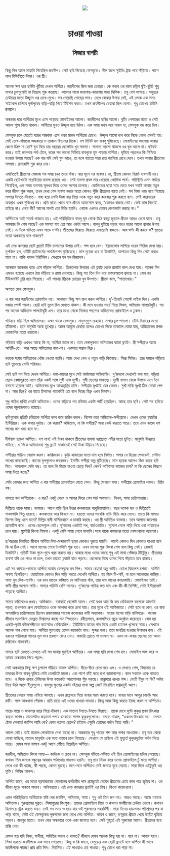 <div align=center> <img src="../../metadata/images/rabibasariya/চাওয়া-পাওয়া-সিজার-বাগচী.jpg" align="center"></div><br><h1 align=center>চাওয়া পাওয়া</h1>
<h2 align=center>সিজার বাগচী</h2><br>কিছু দিন আগে মায়ামি গিয়েছিল জয়দীপ। সেই ছবি দিয়েছে ফেসবুকে। নীল জলে সুইমিং ট্রাঙ্ক পরে দাঁড়িয়ে। পাশে লাল বিকিনিতে লিন্ডা। ওর স্ত্রী।

অনেক ক্ষণ ধরে ছবিটা খুঁটিয়ে দেখল অর্পিতা। জয়দীপের জিম করা চেহারা। কে বলবে ওর বয়স চল্লিশ ছুঁই-ছুঁই! শুধু মাথার চুলগুলোই যা বিদ্রোহ শুরু করেছে। কালোর মাঝে জায়গায়-জায়গায় সাদা ঝিলিক। তবু বেশ লাগছে। সমুদ্রের ঢেউয়ের মতো উচ্ছ্বাস ওর চোখ-মুখে। সব পেয়েছি গোছের ভাব। দেখে বোঝার উপায় নেই, এই লোক এক সময় সাইকেল চালিয়ে দুর্গাপুরের বাড়ি-বাড়ি গিয়ে টিউশন করত। তখন জয়দীপের চেহারা ছিল রোগা। শুধু চোখের চাউনি জ্বলজ্বলে।

অন্ধকার ঘরে অর্পিতার মুখে এসে পড়েছে মোবাইলের আলো। জয়দীপের ছবির আলো। ব্লটিং পেপারের মতো ও সেই আলো শুষে নিতে থাকল। অর্পিতার মুখও উজ্জ্বল হয়ে উঠল। এক সময় যখন আর পারল না, ফেসবুক বন্ধ করে দিল।

ফেসবুক চলে যেতেই ঘরের অন্ধকার এসে ধাক্কা মারল অর্পিতার চোখে। উজ্জ্বল আলো ঝপ করে নিভে গেলে এমনই হয়। সেই চোখ-ধাঁধানো অন্ধকারে ও তাকাল বিছানার দিকে। দশ মিনিট হল বাবলু ঘুমিয়েছে। মোবাইলের আলোয় আবার জেগে উঠল না তো? ঘুম নিয়ে চার বছরের ছেলেটার খুব সমস্যা। সামান্য আলো থাকলে ওর ঘুম আসে না। ছটফট করে। তাই জানলার পর্দা টেনে, ঘরের সব আলো নিভিয়ে বাবলুকে ঘুম পাড়ায় অর্পিতা। ঘুমিয়ে পড়লেও কি নিশ্চিন্ত হওয়ার উপায় আছে? এক বার যদি সেই ঘুম ভাঙে, তা হলে হয়তো সারা রাত জাগিয়ে রেখে দেবে। তখন আবার প্রীতমের সমস্যা। রাগারাগি শুরু করে দেয়।

এমনিতেই প্রীতমের মেজাজ সব সময় চড়া তারে বাঁধা। যার মূলে ওর ব্যবসা। না, প্রীতম কোনও বিরাট ব্যবসায়ী নয়। একটা ছোটখাটো সাপ্লাইয়ের ব্যবসা রয়েছে ওর। সেই ব্যবসা প্রবল মার খেয়েছে কোভিড পর্বে। পরিস্থিতি এমন পর্যায়ে গিয়েছিল, এক সময় ব্যবসার মূলধন দিয়ে ওদের সংসার চলেছে। কোভিডের ছায়া সরে যেতে যখন সবাই আবার নতুন করে জীবন শুরু করল, তখন দেখা গেল ব্যবসা করার মতো কোনও পুঁজি প্রীতমের হাতে নেই। সব টাকা খরচ হয়ে গিয়েছে সংসার টানতে-টানতে। বাধ্য হয়ে মোটা টাকা ধার নিয়ে ওকে নতুন করে কারবার শুরু করতে হল। সেই কারবারের অবস্থাও এখন সুবিধের নয়। প্রতি রাতে খেতে বসে প্রীতম আফসোস করে, “কোনও বাজার নেই। কেউ মাল নিতেই চাইছে না। নেবে কী? আগের মালই তো বিক্রি হয়নি। লোকে এখনও তেমন কেনাকাটা করছে না।”

অর্পিতাকে তাই সতর্ক থাকতে হয়। এই পরিস্থিতিতে বাবলু ঘুম থেকে উঠে কান্না জুড়লে প্রীতম আরও রেগে যাবে। তবু সমস্যার কি শেষ আছে? এক সমস্যা যায় তো আর একটা আসে। বাবলু ঘুমিয়ে পড়ার পরও ঘরের আলো জ্বালার উপায় নেই। এ দিকে ঘড়িতে এখন সাড়ে দশটা। প্রীতমের ফিরতে-ফিরতে এগারোটা বাজবে। আধ ঘণ্টা কী করবে ও? ভূতের মতো অন্ধকারে বসে থাকবে?

এই দেড় কামরার ছোট ফ্ল্যাটে টিভি চালানোর উপায় নেই। শব্দ হবে বেশ। ইয়ারফোন লাগিয়ে ওয়েব সিরিজ় দেখা যায়। মুশকিল হল, ওটিটি প্ল্যাটফর্মের সাবস্ক্রিপশন ফুরিয়েছে। মাস দুয়েক ধরে যা টানাটানি, আপাতত কিছু দিন সেটা করাও যাবে না। বাকি থাকল ইউটিউব। সেখানে ঘন ঘন বিজ্ঞাপন।

আনমনে জানলার ধারে এসে দাঁড়াল অর্পিতা। তিনতলার উপরের এই ফ্ল্যাট থেকে রাস্তাটা ভাল দেখা যায়। অনেক দিন এমনও হয়েছে এখানে ঠায় দাঁড়িয়ে ও রাস্তা দেখেছে। কিন্তু গত তিন দিন ধরে রাস্তারআলো জ্বলছে না। বোধ হয় টিউবলাইট চুরি হয়ে গিয়েছে। এই পাড়ায় ছিঁচকে চোরের খুব উৎপাত। প্রীতম বলে, “পাতাখোর।”

অগত্যা ফের ফেসবুক।

এ বার আর জয়দীপের প্রোফাইল নয়। আনমনে কিছু ক্ষণ স্ক্রল করল অর্পিতা। দু’-তিনটে পোস্টে লাইক দিল। একটা মজার পোস্ট পড়ল। ছোট্ট হাই তুলে রিল দেখতে থাকল। কী মনে হওয়ায় সার্চে গিয়ে লিখল, অমিতাভ পালচৌধুরী। পর পর অনেক অমিতাভ পালচৌধুরী এল। তার মধ্যে থেকে নিজের পছন্দের অমিতাভর প্রোফাইলে ও ঢুকল।

গড়িয়ায় বাড়ি ছিল অমিতাভর। এখন থাকে বেঙ্গালুরু। নাদুসনুদুস চেহারা। মাথার চুল পাতলা। টেডি বিয়ারের মতো হাঁটাচলা। তবে মানুষটা অঙ্কে তুখোড়। অমন আমুদে চেহারা হলেও চোখের দিকে তাকালে বোঝা যায়, অমিতাভের মগজ ভোজালির মতো ধারালো।

গড়িয়ার বাড়ি এখনও আছে কি না, অর্পিতা জানে না। তবে বেঙ্গালুরুতে অমিতাভর ঘ্যামা ফ্ল্যাট। স্ত্রী সন্দীপ্তাও আছে আইটি-তে। আর আছে অমিতাভর বাবা-মা। একমাত্র সন্তান হিব্রু।

কয়েক সপ্তাহ অমিতাভর খোঁজ নেওয়া হয়নি। আজ দেখা গেল ও নতুন গাড়ি কিনেছে। সিক্স সিটার। তার সামনে দাঁড়িয়ে ছবি তুলেছে গোটা পরিবার।

সেই ছবি মন দিয়ে দেখল অর্পিতা। বাবা-মায়ের মুখে সেই মার্কামারা অভিব্যক্তি। দু’জনকে দেখলেই বলা যায়, গড়িয়া ছেড়ে বেঙ্গালুরুতে এসে তাঁরা একই সঙ্গে সুখী এবং দুঃখী। সুখী ছেলের সাফল্যে। দুঃখী বাগান থেকে উপড়ে এনে টবে বসানো হয়েছে তাই। অমিতাভর মুখে আত্মতৃপ্তির হাসি। সন্দীপ্তার মুখটাই যেন কেমন। সুখী নাকি দুঃখী ঠিক বোঝা গেল না। আর হিব্রু? ওর হাতে চিপসের প্যাকেটই তো বলে দিচ্ছে হিব্রু এখন বিন্দাস।

শুধু গাড়ির ছবিই দেয়নি অমিতাভ। ওদের বাড়িতে গত রবিবার একটা পার্টি হয়েছিল। আছে তার ছবি। সেই সব ছবিতে ওদের বন্ধুবান্ধবরাও রয়েছে।

ছবিগুলোর প্রতিটি চরিত্রকে অর্পিতা ভাল করে জরিপ করল। বিশেষ করে অমিতাভ-সন্দীপ্তাকে। দেখল ওদের ফ্ল্যাটের ইন্টিরিয়র। এক কথায় দুর্দান্ত। কে করাল? অমিতাভ, না কি সন্দীপ্তা? অন্য কেউ করাতে পারে। তবে এমন কাজে দশ লাখের কম খরচ হবে না।

দীর্ঘশ্বাস ছাড়ল অর্পিতা। দশ লাখ! ওই টাকা থাকলে প্রীতমের ব্যবসা খরস্রোতা নদীর মতো ছুটত। মানুষটা দিনরাত খাটছে। ও দিকে অমিতাভরা শুধু ফ্ল্যাট সাজাতেই সেই টাকা উড়িয়ে দিয়েছে।

সন্দীপ্তার শাড়িও খেয়াল করল। কাঞ্জিভরম। কুড়ি হাজারের মতো দাম হবে নির্ঘাত। গলার যে হিরের পেনডেন্ট, সেটাও লাখের কাছাকাছি। কানের দুলগুলোও জবরদস্ত। ইদানীং সন্দীপ্তা অল্প মুটিয়েছে। মাস ছয়েক আগেও জিম করার ছবি দিত। আজকাল সেটা বন্ধ। তা হলে কি জিমে যাওয়া ছেড়ে দিল? কেন? অফিসের কাজের চাপ? না কি ছেলের পিছনে সময় দিতে হচ্ছে?

সেটা বোঝার জন্য অর্পিতা এ বার সন্দীপ্তার প্রোফাইলে যেতে গেল। কিন্তু সেখানে বাধা। সন্দীপ্তার প্রোফাইল লকড। চিচিং বন্ধ।

থামতে হল অর্পিতাকে। এ বার? একটু ভেবে ও আবার ফিরে গেল সার্চ অপশনে। লিখল, সাম্য চট্টোপাধ্যায়।

দিল্লিতে থাকে সাম্য। ডাক্তার। আগে বাড়ি ছিল উত্তর কলকাতার পাথুরিয়াঘাটায়। বছর দশেক হল ও দিল্লিতেই পাকাপাকি থিতু হয়েছে। কলকাতায় আর ফিরবে না। হয়তো ওদের সাবেকি বাড়ি বিক্রি করে দেবে। তাতে কি সাম্যর বিশেষ কিছু এসে যাবে? দিল্লির নামী নার্সিংহোমে ও চাকরি করছে। ওর স্ত্রী অদিতিও ডাক্তার। তবে আলাদা জায়গায় প্র্যাকটিস করে। ওদের ছেলেপুলে নেই। দু’জনের একটাই শখ, বার্ডওয়াচিং। সুযোগ পেলে গাড়ি নিয়ে ওরা পাহাড়েও চলে যায়। মুসৌরি কিংবা শিমলা। একটু বেশি সময় পেলে মানালি।সঙ্গে থাকে কামানের মতো লেন্সওয়ালা ক্যামেরা।

ছ’বছরের বিবাহিত জীবনে অর্পিতা দিঘা-মন্দারমণি ছাড়া কোথাও ঘুরতে যায়নি। আদৌ কোনও দিন কোথাও যাওয়া হবে কি না ঠিক নেই। আগে মাসের শেষে টানাটানি শুরু হত। এখন মাসের শুরু কিংবা শেষ বলে কিছু নেই। রোজই টানাটানি। প্রতিটি টাকা গুনে-গুনে খরচ করতে হয়। থাকার মধ্যে ওদের আছে শুধু এই মাথা গোঁজার ঠাঁইটুকু। প্রীতমের ব্যবসা যদি এর পরও না চলে, তখন হয়তো ফ্ল্যাটে হাত পড়বে। ছেলেকে নিয়ে ওদের গিয়ে দাঁড়াতে হবে রাস্তায়।

এই সব ভাবতে-ভাবতে অর্পিতা আবার ফেসবুকে মন দিল। সাম্যর চেহারা অল্প ভারী। চোখে রিমলেস চশমা। অদিতি অবশ্য ছিপছিপে। মেয়েটাকে কোনও দিন শাড়ি পরতে দেখেনি অর্পিতা। হয় জিন্স টি-শার্ট, না হলে সালোয়ার কামিজ়। সাম্য খুব টেক-স্যাভি। ওর ডান হাতের কব্জিতে যে স্মার্টওয়াচ বাঁধা, তার দাম লাখের কাছাকাছি। মোবাইলও তাই। স্বামী-স্ত্রীর আলাদা গাড়ি। সাম্যর গাড়িটা বেশি দামের। দু’জনের গাড়ির কত দাম এবং কী-কী বৈশিষ্ট্য, সেটা ইন্টারনেটে পড়েছে অর্পিতা।

সাম্যর রুচিবোধও প্রখর। অভিজাত। বরাবরই ছেলেটা অমন। সেই যখন আর জি কর মেডিক্যাল কলেজে ডাক্তারি পড়ত, তখনকার গ্রুপ ফোটোতেও ওকে আলাদা করে চেনা যায়। তার মূলে ওই আভিজাত্য। সেটা হবে না কেন, ওর বাবা অপরাজিত চট্টোপাধ্যায় ছিলেন রাজাবাজার সায়েন্স কলেজের নামী অধ্যাপক। মায়ের বাপের বাড়ি বালিগঞ্জে। কলেজ জীবনে ভদ্রমহিলা দেবব্রত বিশ্বাসের কাছে গান শিখতেন। রবীন্দ্রসদন, কলামন্দিরে প্রচুর অনুষ্ঠান করেছেন। বোধ হয় একটা-দুটো রবীন্দ্রসঙ্গীতের ক্যাসেটও বেরিয়েছিল। ইউটিউবে মায়ের গান নিয়ে একটা চ্যানেল খুলেছে সাম্য। সেখানে অনেক গান শোনা যায়। অর্পিতা শুনেওছে তেমন কয়েকটা গান। সুন্দর গলা। তবে জনপ্রিয় হওয়ার উপাদান কম। এই ধরনের গায়িকারা গানের মূল ভাব প্রকাশে জোর দেন। বাজারি স্রোতে গা ভাসান না। এমন মা-বাবার ছেলের তো অমন রুচিবোধ থাকবেই।

সাম্যর ছবি দেখতে-দেখতে এই সব মাথায় ঘুরছিল অর্পিতার। এক সময় ছবি দেখা শেষ হল। মোবাইল অফ করে ও আবার অন্ধকারে গিয়ে পড়ল।

সেই অন্ধকারে কিছু ক্ষণ চুপচাপ দাঁড়িয়ে থাকল অর্পিতা। ধীরে-ধীরে চোখ সয়ে এল। ও দেখতে পেল, বিছানার যে চাদরের উপর বাবলু ঘুমিয়ে সেটা তেলচিটে ময়লা। এক পাশে ডাঁই করে রাখা জামাকাপড়। কাল সকালে ওকে কাচতে হবে। ও দিকে খাবার টেবিলের উপর কয়েকটা আরশোলার শুঁড় নড়ছে। রান্নাঘরে খচখচ শব্দ। নেংটি ইঁদুর না কি? নর্দমা দিয়ে উঠে আসে ইঁদুরগুলো। বাবলুর স্কুলের একটা বইয়ের মাথা অল্প কেটে দিয়েছিল সপ্তাহদুই আগে।

প্রীতমের ফেরার সময় এগিয়ে আসছে। এখন রান্নাঘরে গিয়ে খাবার গরম করতে হবে। খাবার মানে আলুর চচ্চড়ি আর রুটি। সঙ্গে আধখানা পেঁয়াজ। প্রতি রাতে এই ওদের খাওয়া-দাওয়া। কিন্তু আজ কিছু করতে ইচ্ছে করল না অর্পিতার।

পায়ে-পায়ে ও জানলার ধারে গিয়ে দাঁড়াল। এক মাতাল টলতে-টলতে ফিরছে। তাকে দেখে দুটো কুকুর প্রবল চিৎকার করতে লাগল। মাতালটাও জড়ানো গলায় ধমকাতে লাগল কুকুরগুলোকে। বলতে থাকল, “একদম চিৎকার নয়। সেলাম ঠোক সেলাম! জানিস আমি কে? কোন বংশের ছেলে? চাইলে এক্ষুনি তোদের গর্দান নিতে পারি।”

আলো নেই। তাই মাতাল লোকটাকে দেখা যাচ্ছে না। অন্ধকারে শুধু পায়ের শব্দ আর গলার আওয়াজ। তবু তার থেকে বোঝা যাচ্ছিল, মাতাল মানুষটা এক অন্য বাস্তবে চলে গিয়েছে। সেখানে সে চাইলে এই মুহূর্তে কুকুরদুটোর গর্দান নিতে পারে। যেমন অন্য বাস্তবে একটু আগে পৌঁছে গিয়েছিল অর্পিতা।

জয়দীপ, অমিতাভ কিংবা সাম্য— কাউকে ও চেনে না। ফেসবুক ঘাঁটতে-ঘাঁটতে ওই তিন প্রোফাইলের হদিস পেয়েছে। কখনও তিন জনকে বন্ধুত্বের আহ্বান পাঠানোর সাহসও হয়নি। তবু প্রায় নিয়ম করে ওদের প্রোফাইলে ঢুঁ মারে অর্পিতা। দেখে ওরা কী খাচ্ছে, কী পরছে, কেমন ঘুরছে। মনে-মনে অর্পিতাও সেই জগতে ঘুরে বেড়ায়। সারা দিনে এইটুকুই ওর মুক্তি। নিষিদ্ধ আনন্দ।

অর্পিতা জানে, ওর মতো বড়বাজারের দোকানের কর্মচারীর পাস গ্র্যাজুয়েট মেয়ের প্রীতমের চেয়ে ভাল পাত্র জুটবে না। ওর জীবন জুড়ে থাকবে অভাব। অনিশ্চয়তা। এই দেড় কামরার ফ্ল্যাটই ওর বিশ্ব। কিংবা কয়েদখানা।

এমন পরিস্থিতিতে অর্পিতাকে স্বস্তি দেয় জয়দীপ, অমিতাভ, সাম্য। শুধু ওই তিন জন নয়। আরও আছে। আছে নয়ডার অসিতাভ। গুরুগ্রামের সুব্রত। সিঙ্গাপুরের কিংশুক। তাদের প্রোফাইলে গিয়ে ও কখনও মলদ্বীপের ঢেউয়ে দোলে। কখনও হিমালয়ে ট্রেক করতে যায়। সেই সব সময় ও হয়ে যায় ওই পুরুষদের সহধর্মিণী। সারা দিনের হাড়ভাঙা পরিশ্রমের পর যা পড়ে থাকে, সেটা ওই ফেসবুকের পুরুষদের জন্য রেখে দেয় অর্পিতা। কারণ ও জানে, রণক্লান্ত প্রীতম খেয়ে উঠেই ঘুমিয়ে পড়বে। বাবলুর মতো। তখন ঘোর অন্ধকারে ওকে একা জাগতে হবে। সেই মুহূর্তে এই পুরুষেরা আসে। প্রীতমের হয়ে প্রক্সি দেয়।

কেমন হত যদি লিন্ডা, সন্দীপ্তা, অদিতির বদলে ও থাকত? জীবনে যেমন অনেক কিছু হয় না। হবে না। আবার হয়ও। লিন্ডা হয়তো জয়দীপকে এক ভাবে পেয়েছে। কিন্তু ও কি জানে, বেলুড়ের এক ছোট্ট ফ্ল্যাটে বসে অর্পিতা কী ভাবে জয়দীপকে পাচ্ছে! প্রায় প্রতি দিন। নিয়মিত। এই পাওয়াও তো পাওয়া। শুধু চোখে ধরা পড়ে না।